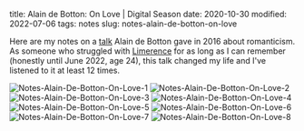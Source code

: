 title: Alain de Botton: On Love | Digital Season
date: 2020-10-30
modified: 2022-07-06
tags: notes
slug: notes-alain-de-botton-on-love

Here are my notes on a [talk]('https://www.youtube.com/watch?v=Ctz6eJ3Pr94') Alain de Botton gave in 2016 about romanticism. As someone who struggled with [Limerence]('https://livingwithlimerence.com/what-is-limerence/) for as long as I can remember (honestly until June 2022, age 24), this talk changed my life and I've listened to it at least 12 times. 

![Notes-Alain-De-Botton-On-Love-1]({static}/images/Notes-Alain-De-Botton-On-Love-1.jpg)
![Notes-Alain-De-Botton-On-Love-2]({static}/images/Notes-Alain-De-Botton-On-Love-2.jpg)
![Notes-Alain-De-Botton-On-Love-3]({static}/images/Notes-Alain-De-Botton-On-Love-3.jpg)
![Notes-Alain-De-Botton-On-Love-4]({static}/images/Notes-Alain-De-Botton-On-Love-4.jpg)
![Notes-Alain-De-Botton-On-Love-5]({static}/images/Notes-Alain-De-Botton-On-Love-5.jpg)
![Notes-Alain-De-Botton-On-Love-6]({static}/images/Notes-Alain-De-Botton-On-Love-6.jpg)
![Notes-Alain-De-Botton-On-Love-7]({static}/images/Notes-Alain-De-Botton-On-Love-7.jpg)
![Notes-Alain-De-Botton-On-Love-8]({static}/images/Notes-Alain-De-Botton-On-Love-8.jpg)
